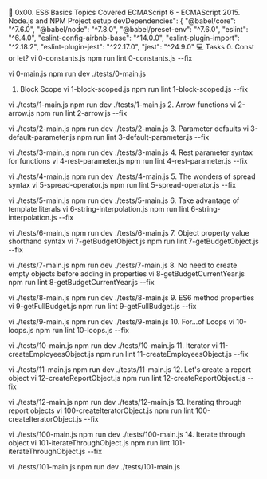 📖 0x00. ES6 Basics
Topics Covered
ECMAScript 6 - ECMAScript 2015.
Node.js and NPM
Project setup
devDependencies": {
    "@babel/core": "^7.6.0",
    "@babel/node": "^7.8.0",
    "@babel/preset-env": "^7.6.0",
    "eslint": "^6.4.0",
    "eslint-config-airbnb-base": "^14.0.0",
    "eslint-plugin-import": "^2.18.2",
    "eslint-plugin-jest": "^22.17.0",
    "jest": "^24.9.0"
💻 Tasks
0. Const or let?
vi 0-constants.js
npm run lint 0-constants.js --fix

vi 0-main.js
npm run dev ./tests/0-main.js 
1. Block Scope
vi 1-block-scoped.js
npm run lint 1-block-scoped.js --fix

vi ./tests/1-main.js
npm run dev ./tests/1-main.js 
2. Arrow functions
vi  2-arrow.js
npm run lint 2-arrow.js --fix

vi ./tests/2-main.js
npm run dev ./tests/2-main.js 
3. Parameter defaults
vi 3-default-parameter.js
npm run lint 3-default-parameter.js --fix

vi ./tests/3-main.js
npm run dev ./tests/3-main.js 
4. Rest parameter syntax for functions
vi 4-rest-parameter.js
npm run lint 4-rest-parameter.js --fix

vi ./tests/4-main.js
npm run dev ./tests/4-main.js
5. The wonders of spread syntax
vi 5-spread-operator.js
npm run lint 5-spread-operator.js --fix

vi ./tests/5-main.js
npm run dev ./tests/5-main.js
6. Take advantage of template literals
vi 6-string-interpolation.js
npm run lint 6-string-interpolation.js --fix

vi ./tests/6-main.js
npm run dev ./tests/6-main.js
7. Object property value shorthand syntax
vi 7-getBudgetObject.js
npm run lint 7-getBudgetObject.js --fix

vi ./tests/7-main.js
npm run dev ./tests/7-main.js
8. No need to create empty objects before adding in properties
vi 8-getBudgetCurrentYear.js
npm run lint 8-getBudgetCurrentYear.js --fix

vi ./tests/8-main.js
npm run dev ./tests/8-main.js
9. ES6 method properties
vi 9-getFullBudget.js
npm run lint 9-getFullBudget.js --fix

vi ./tests/9-main.js
npm run dev ./tests/9-main.js
10. For...of Loops
vi 10-loops.js
npm run lint 10-loops.js --fix

vi ./tests/10-main.js
npm run dev ./tests/10-main.js
11. Iterator
vi 11-createEmployeesObject.js
npm run lint 11-createEmployeesObject.js --fix

vi ./tests/11-main.js
npm run dev ./tests/11-main.js
12. Let's create a report object
vi 12-createReportObject.js
npm run lint 12-createReportObject.js --fix

vi ./tests/12-main.js
npm run dev ./tests/12-main.js
13. Iterating through report objects
vi 100-createIteratorObject.js
npm run lint 100-createIteratorObject.js --fix

vi ./tests/100-main.js
npm run dev ./tests/100-main.js
14. Iterate through object
vi 101-iterateThroughObject.js
npm run lint 101-iterateThroughObject.js --fix

vi ./tests/101-main.js
npm run dev ./tests/101-main.js
